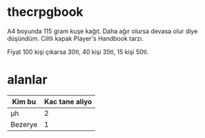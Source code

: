 # thecrpgbook

A4 boyunda 115 gram kuşe kağıt. Daha ağır olursa devasa olur diye düşündüm. Ciltli kapak Player's Handbook tarzı.

Fiyat 100 kişi çıkarsa 30tl, 40 kişi 35tl, 15 kişi 50tl.

# alanlar

| Kim bu            | Kac tane aliyo |
| ----------------- | -------------- |
| µh                | 2              |
| Bezerye           | 1              |
